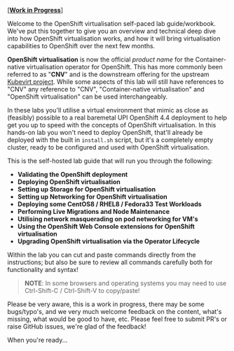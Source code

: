 [**<u>Work in Progress</u>**]

Welcome to the OpenShift virtualisation self-paced lab guide/workbook. We've put this together to give you an overview and technical deep dive into how OpenShift virtualisation works, and how it will bring virtualisation capabilities to OpenShift over the next few months.

**OpenShift virtualisation** is now the official *product name* for the Container-native virtualisation operator for OpenShift. This has more commonly been referred to as "**CNV**" and is the downstream offering for the upstream [Kubevirt project](https://kubevirt.io/). While some aspects of this lab will still have references to "CNV" any reference to "CNV", "Container-native virtualisation" and "OpenShift virtualisation" can be used interchangeably.

In these labs you'll utilise a virtual environment that mimic as close as (feasibly) possible to a real baremetal UPI OpenShift 4.4 deployment to help get you up to speed with the concepts of OpenShift virtualisation. In this hands-on lab you won't need to deploy OpenShift, that'll already be deployed with the built in `install.sh` script, but it's a completely empty cluster, ready to be configured and used with OpenShift virtualisation.


This is the self-hosted lab guide that will run you through the following:

* **Validating the OpenShift deployment**
* **Deploying OpenShift virtualisation**
* **Setting up Storage for OpenShift virtualisation**
* **Setting up Networking for OpenShift virtualisation**
* **Deploying some CentOS8 / RHEL8 / Fedora33 Test Workloads**
* **Performing Live Migrations and Node Maintenance**
* **Utilising network masquerading on pod networking for VM's**
* **Using the OpenShift Web Console extensions for OpenShift virtualisation**
* **Upgrading OpenShift virtualisation via the Operator Lifecycle**

Within the lab you can cut and paste commands directly from the instructions; but also be sure to review all commands carefully both for functionality and syntax!

> **NOTE**: In some browsers and operating systems you may need to use Ctrl-Shift-C / Ctrl-Shift-V to copy/paste!

Please be very aware, this is a work in progress, there may be some bugs/typo's, and we very much welcome feedback on the content, what's missing, what would be good to have, etc. Please feel free to submit PR's or raise GitHub issues, we're glad of the feedback!



When you're ready...

